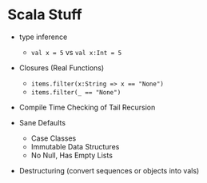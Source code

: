 # Scala Stuff

- type inference
    + `val x = 5` vs `val x:Int = 5`

- Closures (Real Functions)
    + `items.filter(x:String => x == "None")`
    + `items.filter(_ == "None")`

- Compile Time Checking of Tail Recursion

- Sane Defaults
    + Case Classes
    + Immutable Data Structures
    + No Null, Has Empty Lists

- Destructuring (convert sequences or objects into vals)

